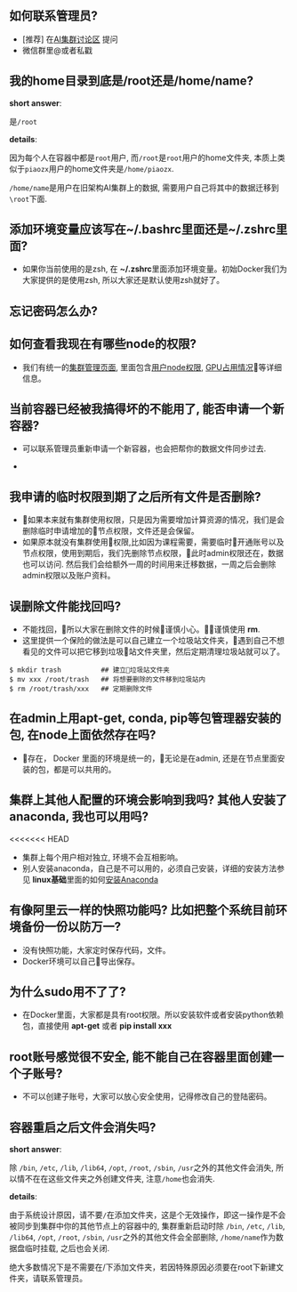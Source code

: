 ## 如何联系管理员?
* [推荐] 在[AI集群讨论区](https://github.com/piaozhx/DockerMonitor/issues) 提问
* 微信群里@或者私戳

## 我的home目录到底是/root还是/home/name?
**short answer**:

是`/root`

**details**:

因为每个人在容器中都是`root`用户, 而`/root`是`root`用户的home文件夹, 本质上类似于`piaozx`用户的home文件夹是`/home/piaozx`.

`/home/name`是用户在旧架构AI集群上的数据, 需要用户自己将其中的数据迁移到`\root`下面.


## 添加环境变量应该写在~/.bashrc里面还是~/.zshrc里面?
* 如果你当前使用的是zsh, 在 **~/.zshrc**里面添加环境变量。初始Docker我们为大家提供的是使用zsh, 所以大家还是默认使用zsh就好了。
  
## 忘记密码怎么办?

## 如何查看我现在有哪些node的权限?
* 我们有统一的[集群管理页面](http://10.19.124.11:8899), 里面包含[用户node权限](http://10.19.124.11:8899/permission), [GPU占用情况](http://10.19.124.11:8899/gpu)等详细信息。
## 当前容器已经被我搞得坏的不能用了, 能否申请一个新容器?
* 可以联系管理员重新申请一个新容器，也会把帮你的数据文件同步过去. 

* 

## 我申请的临时权限到期了之后所有文件是否删除?
* 如果本来就有集群使用权限，只是因为需要增加计算资源的情况，我们是会删除临时申请增加的节点权限，文件还是会保留。
* 如果原本就没有集群使用权限,比如因为课程需要，需要临时开通账号以及节点权限，使用到期后，我们先删除节点权限，此时admin权限还在，数据也可以访问. 然后我们会给额外一周的时间用来迁移数据，一周之后会删除admin权限以及账户资料。


## 误删除文件能找回吗?
* 不能找回，所以大家在删除文件的时候谨慎小心。谨慎使用 **rm**.
* 这里提供一个保险的做法是可以自己建立一个垃圾站文件夹，遇到自己不想看见的文件可以把它移到垃圾站文件夹里，然后定期清理垃圾站就可以了。  
```
$ mkdir trash          ## 建立垃圾站文件夹
$ mv xxx /root/trash   ## 将想要删除的文件移到垃圾站内
$ rm /root/trash/xxx   ## 定期删除文件
```

## 在admin上用apt-get, conda, pip等包管理器安装的包, 在node上面依然存在吗?
* 存在， Docker 里面的环境是统一的，无论是在admin, 还是在节点里面安装的包，都是可以共用的。

## 集群上其他人配置的环境会影响到我吗? 其他人安装了anaconda, 我也可以用吗?
<<<<<<< HEAD
* 集群上每个用户相对独立, 环境不会互相影响。
* 别人安装anaconda，自己是不可以用的，必须自己安装，详细的安装方法参见 **linux基础**里面的如何[安装Anaconda](QA_linux.md)


## 有像阿里云一样的快照功能吗? 比如把整个系统目前环境备份一份以防万一?
* 没有快照功能，大家定时保存代码，文件。
* Docker环境可以自己导出保存。

## 为什么sudo用不了了?
* 在Docker里面，大家都是具有root权限。所以安装软件或者安装python依赖包，直接使用 **apt-get** 或者 **pip install xxx**

## root账号感觉很不安全, 能不能自己在容器里面创建一个子账号?
* 不可以创建子账号，大家可以放心安全使用，记得修改自己的登陆密码。

## 容器重启之后文件会消失吗?
**short answer**: 

除 `/bin`, `/etc`, `/lib`, `/lib64`, `/opt`, `/root`, `/sbin`, `/usr`之外的其他文件会消失, 所以情不在在这些文件夹之外创建文件夹, 注意`/home`也会消失.

**details**:

由于系统设计原因，请不要`/`在添加文件夹，这是个无效操作，即这一操作是不会被同步到集群中你的其他节点上的容器中的, 集群重新启动时除
`/bin`, `/etc`, `/lib`, `/lib64`, `/opt`, `/root`, `/sbin`, `/usr`之外的其他文件会全部删除, `/home/name`作为数据盘临时挂载, 之后也会关闭.


绝大多数情况下是不需要在/下添加文件夹，若因特殊原因必须要在root下新建文件夹，请联系管理员。
